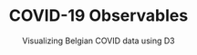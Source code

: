 ---
layout: project
title: COVID-19 Observables
subtitle: Visualizing Belgian COVID data using D3
key: covid-19-observables
thumb: /assets/img/projects/covid-19-observables.jpg
permalink: /projects/covid-19-observables
description: >-
    Due to the global COVID-19 pandemic I was temporarily unemployed.
    I made good use of my time to learn D3 and made some visualizations of the situation in Belgium
time_format: "%B %Y"
started: 2020-04-01
ended: now
language: 
    - javascript:
        frameworks:
            - D3
            - topojson 
featured: true
status: active
links: 
    - type: web
      url: https://observablehq.com/@theodedeken/covid-19-in-belgium
      text: COVID-19 in Belgium
    - type: web
      url: https://observablehq.com/@theodedeken/covid-19-mortality-in-belgium
      text: COVID-19 mortality in Belgium
tags: 
    - data visualization
    - interactive
    - covid-19
    - open data
    - observable
---